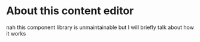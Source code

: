 # About this content editor

nah this component library is unmaintainable but I will briefly talk about how it works
